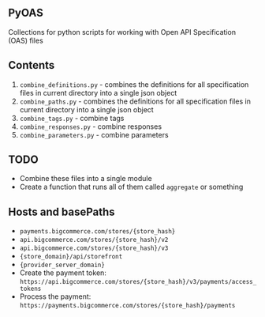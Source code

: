 ## PyOAS

Collections for python scripts for working with Open API Specification (OAS) files

## Contents
1. `combine_definitions.py` - combines the definitions for all specification files in current directory into a single json object
2. `combine_paths.py` - combines the definitions for all specification files in current directory into a single json object
3. `combine_tags.py` - combine tags
4. `combine_responses.py` - combine responses
5. `combine_parameters.py` - combine parameters

## TODO
* Combine these files into a single module
* Create a function that runs all of them called `aggregate` or something

## Hosts and basePaths

* `payments.bigcommerce.com/stores/{store_hash}`
* `api.bigcommerce.com/stores/{store_hash}/v2`
* `api.bigcommerce.com/stores/{store_hash}/v3`
* `{store_domain}/api/storefront`
* `{provider_server_domain}`
* Create the payment token: `https://api.bigcommerce.com/stores/{store_hash}/v3/payments/access_tokens`
* Process the payment:  `https://payments.bigcommerce.com/stores/{store_hash}/payments`